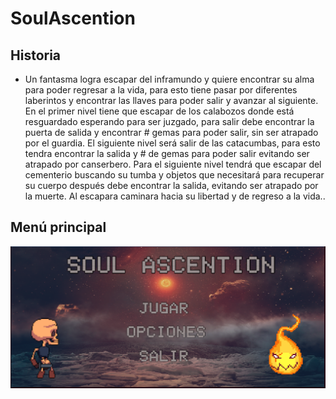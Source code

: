 # SoulAscention

## Historia
  * Un fantasma logra escapar del inframundo y quiere encontrar su alma para poder regresar a la vida, para esto tiene pasar por diferentes laberintos y encontrar las llaves para poder salir y avanzar al siguiente. En el primer nivel tiene que escapar de los calabozos donde está resguardado esperando para ser juzgado, para salir debe encontrar la puerta de salida y encontrar # gemas para poder salir, sin ser atrapado por el guardia. 
El siguiente nivel será salir de las catacumbas, para esto tendra encontrar la salida y # de gemas para poder salir evitando ser atrapado por canserbero.
Para el siguiente nivel tendrá que escapar del cementerio buscando su tumba y objetos que necesitará para recuperar su cuerpo después debe encontrar la salida, evitando ser atrapado por la muerte. 
Al escapara caminara hacia su libertad y de regreso a la vida..


## Menú principal
<p align="center">
  <img src="MenuPrincipal.png" alt="MenuPrincipal" />
</p>
